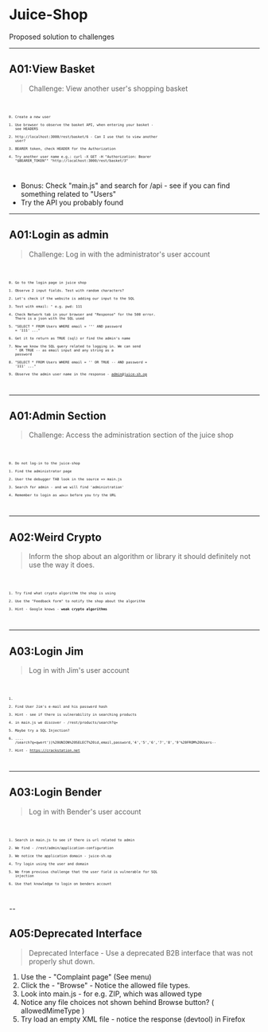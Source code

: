 # Juice-Shop

Proposed solution to challenges

---
## A01:View Basket

>Challenge: View another user's shopping basket<!-- .element: style="font-size:0.8em"-->

<code style="font-size: 0.5em;">

0. Create a new user
1. Use browser to observe the basket API, when entering your basket - see HEADERS
2. http://localhost:3000/rest/basket/6 - Can I use that to view another user?
3. BEARER token, check HEADER for the Authorization
4. Try another user name e.g.: curl -X GET -H "Authorization: Bearer \"$BEARER_TOKEN\"" "http://localhost:3000/rest/basket/3"

</code>


- Bonus: Check "main.js" and search for /api - see if you can find something related to "Users"<!-- .element: style="font-size:0.8em"-->
- Try the API you probably found<!-- .element: style="font-size:0.8em"-->

---
## A01:Login as admin

>Challenge: Log in with the administrator's user account<!-- .element: style="font-size:0.8em"-->

<code style="font-size: 0.5em;">

0. Go to the login page in juice shop
1. Observe 2 input fields. Test with random characters?
2. Let's check if the website is adding our input to the SQL
3. Test with email: **'** e.g. pwd: 111
4. Check Network tab in your browser and "Response" for the 500 error. There is a json with the SQL used
5. "SELECT * FROM Users WHERE email = '**'**' AND password = '111' ..."
6. Get it to return as TRUE (sql) or find the admin's name
7. Now we know the SQL query related to logging in. We can send **'** OR TRUE -- as email input and any string as a password
8. "SELECT * FROM Users WHERE email = '' OR TRUE -- AND password = '111' ..."
9. Observe the admin user name in the response - admin@juice-sh.op

</code>

---
## A01:Admin Section

>Challenge: Access the administration section of the juice shop<!-- .element: style="font-size:0.8em"-->

<code style="font-size: 0.5em;">

0. Do not log-in to the juice-shop
1. Find the administrator page
2. User the debugger TAB look in the source => main.js
3. Search for admin - and we will find 'administration'
4. Remember to login as `admin` before you try the URL

</code>

---
## A02:Weird Crypto

>Inform the shop about an algorithm or library it should definitely not use the way it does.

<code style="font-size: 0.5em;">

1. Try find what crypto algorithm the shop is using
2. Use the "Feedback form" to notify the shop about the algorithm
3. Hint - Google knows -  **weak crypto algorithms**

</code>

---
## A03:Login Jim

>Log in with Jim's user account

<code style="font-size: 0.5em;">

1. 
1. Find User Jim's e-mail and his password hash
2. Hint - see if there is vulnerability in searching products
3. in main.js we discover - /rest/products/search?q=
4. Maybe try a SQL Injection?
5. .... /search?q=qwert'))%20UNION%20SELECT%20id,email,password,'4','5','6','7','8','9'%20FROM%20Users--
6. Hint - https://crackstation.net

</code>

---
## A03:Login Bender

>Log in with Bender's user account

<code style="font-size: 0.5em;">

1. Search in main.js to see if there is url related to admin
2. We find - /rest/admin/application-configuration
3. We notice the application domain - juice-sh.op
4. Try login using the user and domain
5. We from previous challenge that the user field is vulnerable for SQL injection
6. Use that knowledge to login on benders account

</code>

--
## A05:Deprecated Interface

>Deprecated Interface - Use a deprecated B2B interface that was not properly shut down.

1. Use the - "Complaint page" (See menu)
2. Click the - "Browse" - Notice the allowed file types.
3. Look into main.js - for e.g. ZIP, which was allowed type
4. Notice any file choices not shown behind Browse button? ( allowedMimeType )
5. Try load an empty XML file - notice the response (devtool) in Firefox

